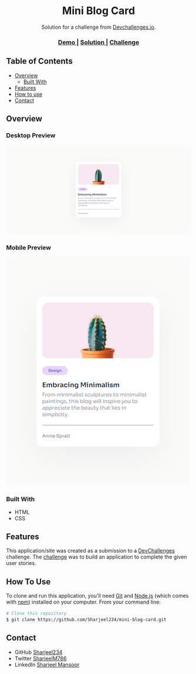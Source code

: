 <h1 align="center">Mini Blog Card</h1>

<div align="center">
   Solution for a challenge from  <a href="http://devchallenges.io" target="_blank">Devchallenges.io</a>.
</div>

<div align="center">
  <h3>
    <a href="https://sharjeel234.github.io/mini-blog-card">
      Demo
    </a>
    <span> | </span>
    <a href="https://github.com/Sharjeel234/mini-blog-card">
      Solution
    </a>
    <span> | </span>
    <a href="https://devchallenges.io/challenge/27">
      Challenge
    </a>
  </h3>
</div>

## Table of Contents

- [Overview](#overview)
  - [Built With](#built-with)
- [Features](#features)
- [How to use](#how-to-use)
- [Contact](#contact)

<!-- OVERVIEW -->

## Overview

### Desktop Preview

![Desktop Preview](./Screenshot/Desktop.png)

### Mobile Preview

![Mobile Preview](./Screenshot/Mobile.png)

### Built With

- HTML
- CSS

## Features

This application/site was created as a submission to a [DevChallenges](https://devchallenges.io/challenges) challenge. The [challenge](https://devchallenges.io/challenge/27) was to build an application to complete the given user stories.

## How To Use

To clone and run this application, you'll need [Git](https://git-scm.com) and [Node.js](https://nodejs.org/en/download/) (which comes with [npm](http://npmjs.com)) installed on your computer. From your command line:

```bash
# Clone this repository
$ git clone https://github.com/Sharjeel234/mini-blog-card.git
```

## Contact

- GitHub [Sharjeel234](https://github.com/Sharjeel234)
- Twitter [SharjeelM786](https://twitter.com/SharjeelM786)
- LinkedIn [Sharjeel Mansoor](https://linkedin.com/in/sharjeel-mansoor)

